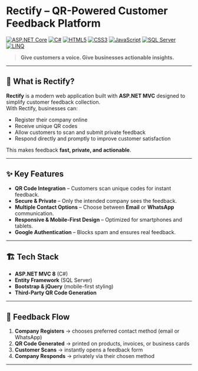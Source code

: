 # Rectify – QR-Powered Customer Feedback Platform


[![ASP.NET Core](https://img.shields.io/badge/ASP.NET%20Core-8.0-blue)](https://learn.microsoft.com/aspnet/core/)
[![C#](https://img.shields.io/badge/C%23-239120?style=flat&logo=c-sharp&logoColor=white)](https://learn.microsoft.com/dotnet/csharp/)
[![HTML5](https://img.shields.io/badge/HTML5-E34F26?style=flat&logo=html5&logoColor=white)](https://developer.mozilla.org/en-US/docs/Web/HTML)
[![CSS3](https://img.shields.io/badge/CSS3-1572B6?style=flat&logo=css3&logoColor=white)](https://developer.mozilla.org/en-US/docs/Web/CSS)
[![JavaScript](https://img.shields.io/badge/JavaScript-F7DF1E?style=flat&logo=javascript&logoColor=black)](https://developer.mozilla.org/en-US/docs/Web/JavaScript)
[![SQL Server](https://img.shields.io/badge/SQL%20Server-CC2927?style=flat&logo=microsoftsqlserver&logoColor=white)](https://learn.microsoft.com/sql/)
[![LINQ](https://img.shields.io/badge/LINQ-512BD4?style=flat&logo=.net&logoColor=white)](https://learn.microsoft.com/dotnet/csharp/programming-guide/concepts/linq/)

> **Give customers a voice. Give businesses actionable insights.**

---

## 🌟 What is Rectify?
**Rectify** is a modern web application built with **ASP.NET MVC** designed to simplify customer feedback collection.  
With Rectify, businesses can:
- Register their company online
- Receive unique QR codes
- Allow customers to scan and submit private feedback
- Respond directly and promptly to improve customer satisfaction

This makes feedback **fast, private, and actionable**.

---

## ✨ Key Features
- **QR Code Integration** – Customers scan unique codes for instant feedback.
- **Secure & Private** – Only the intended company sees the feedback.
- **Multiple Contact Options** – Choose between **Email** or **WhatsApp** communication.
- **Responsive & Mobile-First Design** – Optimized for smartphones and tablets.
- **Google Authentication** – Blocks spam and ensures real feedback.

---

## 🏗️ Tech Stack
- **ASP.NET MVC 8** (C#)
- **Entity Framework** (SQL Server)
- **Bootstrap & jQuery** (mobile-first styling)
- **Third-Party QR Code Generation**

---

## 📸 Feedback Flow
1. **Company Registers** → chooses preferred contact method (email or WhatsApp)  
2. **QR Code Generated** → printed on products, invoices, or business cards  
3. **Customer Scans** → instantly opens a feedback form  
4. **Company Responds** → privately via their chosen method

---
